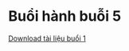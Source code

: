 # Buổi hành buỗi 5

[Download tài liệu buổi 1](https://github.com/Zenfection/zenctu/raw/main/docs/cosonganh/CT112-Mang_may_tinh/Thuchanh/file/5.pdf)

<comment/>
